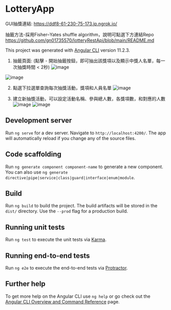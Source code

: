# LotteryApp
GUI抽獎連結: https://ddf8-61-230-75-173.jp.ngrok.io/


抽籤方法-採用Fisher–Yates shuffle algorithm，說明可點選下方連結Repo
https://github.com/gn01735570/lotteryRestApi/blob/main/README.md


This project was generated with [Angular CLI](https://github.com/angular/angular-cli) version 11.2.3.
1. 抽籤頁面: (點擊 - 開始抽籤按鈕，即可抽出該獎項以及顯示中獎人名單，每一次抽獎時間 < 2秒)
![image](https://user-images.githubusercontent.com/72732535/172467872-00c3a37a-c3f0-4f03-9313-0cc22a915a48.png)

![image](https://user-images.githubusercontent.com/72732535/172468734-fcaaadcb-e107-4843-94ab-984cf25dc3bc.png)


2. 點選下拉選單查詢每次抽獎活動，獎項和人員名單
![image](https://user-images.githubusercontent.com/72732535/172468834-b8c51da4-38ff-44ae-8aaa-bc6b7442e22f.png)


3. 建立新抽獎活動，可以設定活動名稱、參與總人數，各獎項數，和對應的人數
![image](https://user-images.githubusercontent.com/72732535/172468898-75ba76c5-5c79-41eb-8d72-78288e3d2351.png)
![image](https://user-images.githubusercontent.com/72732535/172468950-5c994544-2478-4a7e-b55c-8f7b79ebdc4c.png)



## Development server

Run `ng serve` for a dev server. Navigate to `http://localhost:4200/`. The app will automatically reload if you change any of the source files.

## Code scaffolding

Run `ng generate component component-name` to generate a new component. You can also use `ng generate directive|pipe|service|class|guard|interface|enum|module`.

## Build

Run `ng build` to build the project. The build artifacts will be stored in the `dist/` directory. Use the `--prod` flag for a production build.

## Running unit tests

Run `ng test` to execute the unit tests via [Karma](https://karma-runner.github.io).

## Running end-to-end tests

Run `ng e2e` to execute the end-to-end tests via [Protractor](http://www.protractortest.org/).

## Further help

To get more help on the Angular CLI use `ng help` or go check out the [Angular CLI Overview and Command Reference](https://angular.io/cli) page.
